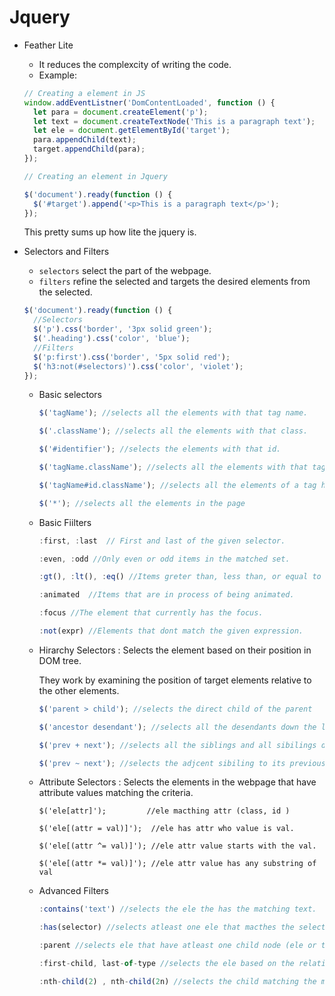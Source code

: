 # Jquery

- Feather Lite

  - It reduces the complexcity of writing the code.
  - Example:

  ```js
  // Creating a element in JS
  window.addEventListner('DomContentLoaded', function () {
    let para = document.createElement('p');
    let text = document.createTextNode('This is a paragraph text');
    let ele = document.getElementById('target');
    para.appendChild(text);
    target.appendChild(para);
  });
  ```

  ```js
  // Creating an element in Jquery

  $('document').ready(function () {
    $('#target').append('<p>This is a paragraph text</p>');
  });
  ```

  This pretty sums up how lite the jquery is.

- Selectors and Filters

  - `selectors` select the part of the webpage.
  - `filters` refine the selected and targets the desired elements from the selected.

  ```js
  $('document').ready(function () {
    //Selectors
    $('p').css('border', '3px solid green');
    $('.heading').css('color', 'blue');
    //Filters
    $('p:first').css('border', '5px solid red');
    $('h3:not(#selectors)').css('color', 'violet');
  });
  ```

  - Basic selectors

    ```js
    $('tagName'); //selects all the elements with that tag name.

    $('.className'); //selects all the elements with that class.

    $('#identifier'); //selects the elements with that id.

    $('tagName.className'); //selects all the elements with that tagname having matching class.

    $('tagName#id.className'); //selects all the elements of a tag having both matching id and class.

    $('*'); //selects all the elements in the page
    ```

  - Basic Fiilters

    ```js
    :first, :last  // First and last of the given selector.

    :even, :odd //Only even or odd items in the matched set.

    :gt(), :lt(), :eq() //Items greter than, less than, or equal to an index.

    :animated  //Items that are in process of being animated.

    :focus //The element that currently has the focus.

    :not(expr) //Elements that dont match the given expression.
    ```

  - Hirarchy Selectors : Selects the element based on their position in DOM tree.

    They work by examining the position of target elements relative to the other elements.

    ```js
    $('parent > child'); //selects the direct child of the parent

    $('ancestor desendant'); //selects all the desendants down the line.

    $('prev + next'); //selects all the siblings and all sibilings down the line.

    $('prev ~ next'); //selects the adjcent sibiling to its previous.
    ```

  - Attribute Selectors : Selects the elements in the webpage that have attribute values matching the criteria.

    ```JS
    $('ele[attr]');         //ele macthing attr (class, id )

    $('ele[(attr = val)]');  //ele has attr who value is val.

    $('ele[(attr ^= val)]'); //ele attr value starts with the val.

    $('ele[(attr *= val)]'); //ele attr value has any substring of val
    ```

  - Advanced Filters

    ```js
    :contains('text') //selects the ele the has the matching text.

    :has(selector) //selects atleast one ele that macthes the selector.

    :parent //selects ele that have atleast one child node (ele or text).

    :first-child, last-of-type //selects the ele based on the relations (fisrt child , last child of a parent ele)

    :nth-child(2) , nth-child(2n) //selects the child matching the mentioned index.
    ```
